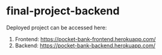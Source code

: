 # final-project-backend

Deployed project can be accessed here:
1. Frontend: https://pocket-bank-frontend.herokuapp.com/
2. Backend: https://pocket-bank-backend.herokuapp.com/
